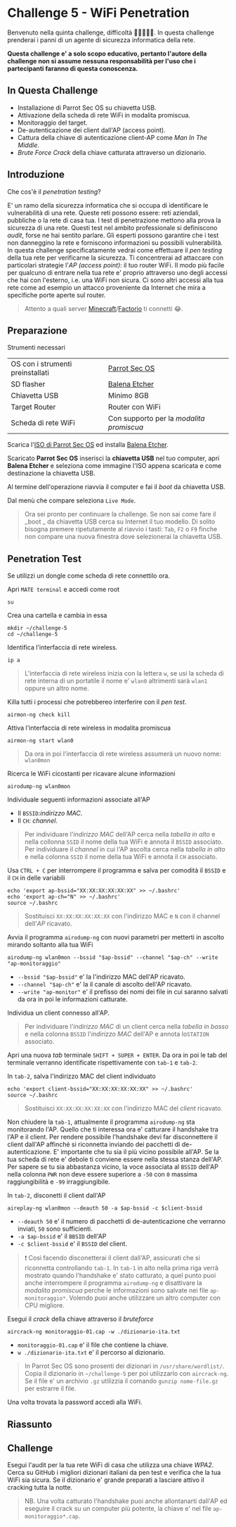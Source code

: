 [minecraft]: https://www.minecraft.net
[factorio]: https://www.factorio.com
[parrot-sec-os]: https://download.parrot.sh/parrot/iso/4.11/Parrot-security-4.11_amd64.iso.mirrorlist
[balena-etcher]: https://www.balena.io/etcher/

# Challenge 5 - WiFi Penetration

Benvenuto nella quinta challenge, difficoltà 🤕🤕🤕🤕🤕.
In questa challenge prenderai i panni di un agente di sicurezza informatica della rete.

**Questa challenge e' a solo scopo educativo, pertanto l'autore della challenge non si assume nessuna responsabilità per l'uso che i partecipanti faranno di questa conoscenza.**

## In Questa Challenge

- Installazione di Parrot Sec OS su chiavetta USB.
- Attivazione della scheda di rete WiFi in modalita promiscua.
- Monitoraggio del target.
- De-autenticazione dei client dall'AP (access point).
- Cattura della chiave di autenticazione client-AP come _Man In The Middle_.
- _Brute Force Crack_ della chiave catturata attraverso un dizionario.

## Introduzione

Che cos'è il _penetration testing_?

E' un ramo della sicurezza informatica che si occupa di identificare le vulnerabilità di una rete.
Queste reti possono essere: reti aziendali, pubbliche o la rete di casa tua.
I test di penetrazione mettono alla prova la sicurezza di una rete.
Questi test nel ambito professionale si definiscono _audit_, forse ne hai sentito parlare.
Gli esperti possono garantire che i test non danneggino la rete e forniscono informazioni su possibili vulnerabilità.
In questa challenge specificatamente vedrai come effettuare il _pen testing_ della tua rete per verificarne la sicurezza.
Ti concentrerai ad attaccare con particolari strategie l'_AP (access point)_: il tuo router WiFi.
Il modo più facile per qualcuno di entrare nella tua rete e' proprio attraverso uno degli accessi che hai con l'esterno, i.e. una WiFi non sicura.
Ci sono altri accessi alla tua rete come ad esempio un attacco proveniente da Internet che mira a specifiche porte aperte sul router.

> Attento a quali server [Minecraft][minecraft]/[Factorio][factorio] ti connetti 😂.

## Preparazione

Strumenti necessari

|                                  |                                          |
|----------------------------------|------------------------------------------|
| OS con i strumenti preinstallati | [Parrot Sec OS][parrot-sec-os]           |
| SD flasher                       | [Balena Etcher][balena-etcher]           |
| Chiavetta USB                    | Minimo 8GB                               |
| Target Router                    | Router con WiFi                          |
| Scheda di rete WiFi              | Con supporto per la _modalita promiscua_ |

Scarica l'[ISO di Parrot Sec OS][parrot-sec-os] ed installa [Balena Etcher][balena-etcher].

Scaricato **Parrot Sec OS** inserisci la **chiavetta USB** nel tuo computer, apri **Balena Etcher** e seleziona come immagine l'ISO appena scaricata e come destinazione la chiavetta USB.

Al termine dell'operazione riavvia il computer e fai il _boot_ da chiavetta USB.

Dal menù che compare seleziona `Live Mode`.

> Ora sei pronto per continuare la challenge. Se non sai come fare il _boot _ da chiavetta USB cerca su Internet il tuo modello. Di solito bisogna premere ripetutamente al riavvio i tasti: `Tab`, `F2` o `F9` finche non compare una nuova finestra dove selezionerai la chiavetta USB.

## Penetration Test

Se utilizzi un dongle come scheda di rete connettilo ora.

Apri `MATE terminal` e accedi come root

``` shell
su
```

Crea una cartella e cambia in essa

``` shell
mkdir ~/challenge-5
cd ~/challenge-5
```

Identifica l'interfaccia di rete wireless.

``` shell
ip a
```

> L'interfaccia di rete wireless inizia con la lettera `w`, se usi la scheda  di rete interna di un portatile il nome e' `wlan0` altrimenti sarà `wlan1` oppure un altro nome.

Killa tutti i processi che potrebbereo interferire con il _pen test_.

``` shell
airmon-ng check kill
```

Attiva l'interfaccia di rete wireless in modalita promiscua

``` shell
airmon-ng start wlan0
```

> Da ora in poi l'interfaccia di rete wireless assumerà un nuovo nome: `wlan0mon`

Ricerca le WiFi cicostanti per ricavare alcune informazioni

``` shell
airodump-ng wlan0mon
```

Individuale seguenti informazioni associate all'AP

- Il `BSSID`:_indirizzo MAC_.
- Il `CH`: _channel_.

> Per individuare l'_indirizzo MAC_ dell'AP cerca nella *tabella in alto* e nella collonna `SSID` il nome della tua WiFi e annota il `BSSID` associato.
> Per individuare il _channel_ in cui l'AP ascolta cerca nella *tabella in alto* e nella colonna `SSID` il nome della tua WiFi e annota il `CH` associato.

Usa `CTRL + C` per interrompere il programma e salva per comodità il `BSSID` e il `CH` in delle variabili

``` shell
echo 'export ap-bssid="XX:XX:XX:XX:XX:XX" >> ~/.bashrc'
echo 'export ap-ch="N" >> ~/.bashrc'
source ~/.bashrc
```

> Sostituisci `XX:XX:XX:XX:XX:XX` con l'indirizzo MAC e `N` con il channel dell'*AP* ricavato.

Avvia il programma `airodump-ng` con nuovi parametri per metterti in ascolto mirando soltanto alla tua WiFi

``` shell
airodump-ng wlan0mon --bssid "$ap-bssid" --channel "$ap-ch" --write "ap-monitoraggio"
```

- `--bssid "$ap-bssid"` e' la l'indirizzo MAC dell'AP ricavato.
- `--channel "$ap-ch"` e' la il canale di ascolto dell'AP ricavato.
- `--write "ap-monitor"` e' il prefisso dei nomi dei file in cui saranno salvati da ora in poi le informazioni catturate.

Individua un client connesso all'AP.

> Per individuare l'_indirizzo MAC_ di un client cerca nella *tabella in basso* e nella colonna `BSSID` l'_indirizzo MAC_ dell'AP e annota lo`STATION` associato.

Apri una nuova _tab_ terminale `SHIFT + SUPER + ENTER`. Da ora in poi le tab del terminale verranno identificate rispettivamente con `tab-1`  e `tab-2`.

In `tab-2`, salva l'indirizzo MAC del client individuato

``` shell
echo 'export client-bssid="XX:XX:XX:XX:XX:XX" >> ~/.bashrc'
source ~/.bashrc
```

> Sostituisci `XX:XX:XX:XX:XX:XX` con l'indirizzo MAC del *client* ricavato.

Non chiudere la `tab-1`, attualmente il programma `airodump-ng` sta monitorando l'AP. Quello che ti interessa ora e' catturare il handshake tra l'AP e il client. Per rendere possibile l'handshake devi far disconnettere il client dall'AP affinché si riconnetta inviando dei pacchetti di de-autenticazione. E' importante che tu sia il più vicino possibile all'AP. Se la tua scheda di rete e' debole ti conviene essere nella stessa stanza dell'AP. Per sapere se tu sia abbastanza vicino, la voce associata al `BSSID` dell'AP nella colonna `PWR` non deve essere superiore a `-50` con `0` massima raggiungibilità e `-99` irraggiungibile.

In `tab-2`, disconetti il client dall'AP

``` shell
aireplay-ng wlan0mon --deauth 50 -a $ap-bssid -c $client-bssid
```

- `--deauth 50` e' il numero di pacchetti di de-autenticazione che verranno inviati, `50` sono sufficienti.
- `-a $ap-bssid` e' il `BBSID` dell'AP
- `-c $client-bssid` e' il `BSSID` del client.

> ❗ Cosi facendo disconetterai il client dall'AP, assicurati che si riconnetta controllando `tab-1`. In `tab-1` in alto nella prima riga verrà mostrato quando l'handshake e' stato catturato, a quel punto puoi anche interrompere il programma `airodump-ng` e disattivare la _modalita promiscua_ perche le informazioni sono salvate nei file `ap-monitoraggio*`. Volendo puoi anche utilizzare un altro computer con CPU migliore.

Esegui il _crack_ della chiave attraverso il _bruteforce_

``` shell
aircrack-ng monitoraggio-01.cap -w ./dizionario-ita.txt
```

- `monitoraggio-01.cap` e' il file che contiene la chiave.
- `w ./dizionario-ita.txt` e' il percorso al dizionario.

> In Parrot Sec OS sono prosenti dei dizionari in `/usr/share/wordlist/`. Copia il dizionario in `~/challenge-5` per poi utilizzarlo con `aircrack-ng`. Se il file e' un archivio `.gz` utilizzia il comando `gunzip nome-file.gz` per estrarre il file.

Una volta trovata la password accedi alla WiFi.

## Riassunto

## Challenge

Esegui l'audit per la tua rete WiFi di casa che utilizza una chiave _WPA2_. Cerca su GitHub i migliori dizionari italiani da pen test e verifica che la tua WiFi sia sicura. Se il dizionario e' grande preparati a lasciare attivo il cracking tutta la notte.

> NB. Una volta catturato l'handshake puoi anche allontanarti dall'AP ed eseguire il crack su un computer più potente, la chiave e' nel file `ap-monitoraggio*.cap`.
